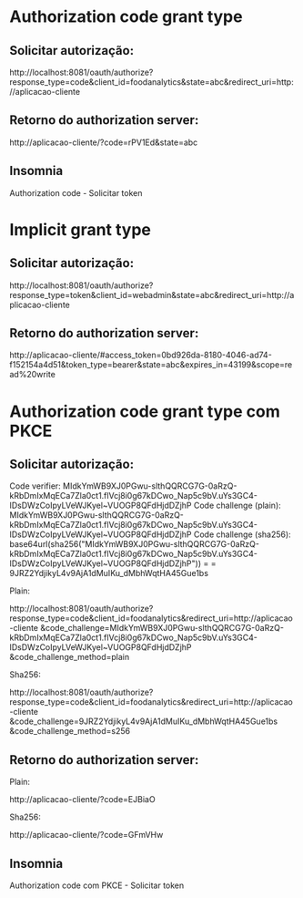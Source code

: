 # Authorization code grant type

## Solicitar autorização:

http://localhost:8081/oauth/authorize?response_type=code&client_id=foodanalytics&state=abc&redirect_uri=http://aplicacao-cliente

## Retorno do authorization server:

http://aplicacao-cliente/?code=rPV1Ed&state=abc

## Insomnia 

Authorization code - Solicitar token


# Implicit grant type

## Solicitar autorização:

http://localhost:8081/oauth/authorize?response_type=token&client_id=webadmin&state=abc&redirect_uri=http://aplicacao-cliente

## Retorno do authorization server:

http://aplicacao-cliente/#access_token=0bd926da-8180-4046-ad74-f152154a4d51&token_type=bearer&state=abc&expires_in=43199&scope=read%20write


# Authorization code grant type com PKCE

## Solicitar autorização:

Code verifier: MIdkYmWB9XJ0PGwu-slthQQRCG7G-0aRzQ-kRbDmIxMqECa7Zla0ct1.flVcj8i0g67kDCwo_Nap5c9bV.uYs3GC4-IDsDWzCoIpyLVeWJKyel~VUOGP8QFdHjdDZjhP
Code challenge (plain): MIdkYmWB9XJ0PGwu-slthQQRCG7G-0aRzQ-kRbDmIxMqECa7Zla0ct1.flVcj8i0g67kDCwo_Nap5c9bV.uYs3GC4-IDsDWzCoIpyLVeWJKyel~VUOGP8QFdHjdDZjhP
Code challenge (sha256): base64url(sha256("MIdkYmWB9XJ0PGwu-slthQQRCG7G-0aRzQ-kRbDmIxMqECa7Zla0ct1.flVcj8i0g67kDCwo_Nap5c9bV.uYs3GC4-IDsDWzCoIpyLVeWJKyel~VUOGP8QFdHjdDZjhP")) =
= 9JRZ2YdjikyL4v9AjA1dMuIKu_dMbhWqtHA45Gue1bs

Plain:

http://localhost:8081/oauth/authorize?response_type=code&client_id=foodanalytics&redirect_uri=http://aplicacao-cliente
&code_challenge=MIdkYmWB9XJ0PGwu-slthQQRCG7G-0aRzQ-kRbDmIxMqECa7Zla0ct1.flVcj8i0g67kDCwo_Nap5c9bV.uYs3GC4-IDsDWzCoIpyLVeWJKyel~VUOGP8QFdHjdDZjhP
&code_challenge_method=plain

Sha256:

http://localhost:8081/oauth/authorize?response_type=code&client_id=foodanalytics&redirect_uri=http://aplicacao-cliente
&code_challenge=9JRZ2YdjikyL4v9AjA1dMuIKu_dMbhWqtHA45Gue1bs
&code_challenge_method=s256

## Retorno do authorization server:

Plain:

http://aplicacao-cliente/?code=EJBiaO

Sha256:

http://aplicacao-cliente/?code=GFmVHw

## Insomnia 

Authorization code com PKCE - Solicitar token

